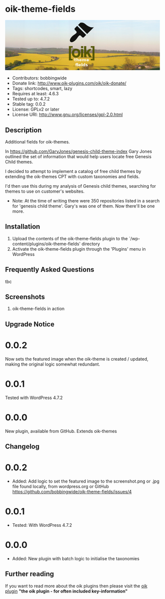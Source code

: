# oik-theme-fields 
![banner](https://raw.githubusercontent.com/bobbingwide/oik-theme-fields/master/assets/oik-theme-fields-banner-772x250.jpg)
* Contributors: bobbingwide
* Donate link: http://www.oik-plugins.com/oik/oik-donate/
* Tags: shortcodes, smart, lazy
* Requires at least: 4.6.3
* Tested up to: 4.7.2
* Stable tag: 0.0.2
* License: GPLv2 or later
* License URI: http://www.gnu.org/licenses/gpl-2.0.html

## Description 
Additional fields for oik-themes.

In https://github.com/GaryJones/genesis-child-theme-index Gary Jones outlined the set of information that would help users locate
free Genesis Child themes.

I decided to attempt to implement a catalog of free child themes by extending the oik-themes CPT with custom taxonomies and fields.

I'd then use this during my analysis of Genesis child themes, searching for themes to use on customer's websites.

* Note: At the time of writing there were 350 repositories listed in a search for 'genesis child theme'. Gary's was one of them.
Now there'll be one more.


## Installation 
1. Upload the contents of the oik-theme-fields plugin to the `/wp-content/plugins/oik-theme-fields' directory
1. Activate the oik-theme-fields plugin through the 'Plugins' menu in WordPress

## Frequently Asked Questions 
tbc

## Screenshots 
1. oik-theme-fields in action

## Upgrade Notice 
# 0.0.2 
Now sets the featured image when the oik-theme is created / updated, making the original logic somewhat redundant.

# 0.0.1 
Tested with WordPress 4.7.2

# 0.0.0 
New plugin, available from GitHub. Extends oik-themes

## Changelog 
# 0.0.2 
* Added: Add logic to set the featured image to the screenshot.png or .jpg file found locally, from wordpress.org or GitHub https://github.com/bobbingwide/oik-theme-fields/issues/4

# 0.0.1 
* Tested: With WordPress 4.7.2

# 0.0.0 
* Added: New plugin with batch logic to initialise the taxonomies

## Further reading 
If you want to read more about the oik plugins then please visit the
[oik plugin](http://www.oik-plugins.com/oik)
**"the oik plugin - for often included key-information"**

